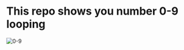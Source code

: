 # This repo shows you number 0-9 looping 
![0-9](https://user-images.githubusercontent.com/88961123/199479448-141938ef-3473-4212-a43b-371e2c5258d4.png)
